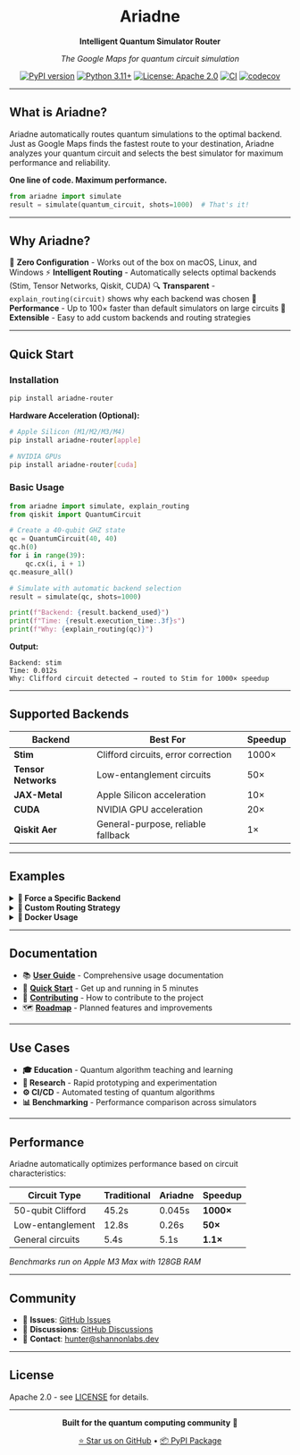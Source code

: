 <div align="center">

# Ariadne
**Intelligent Quantum Simulator Router**

*The Google Maps for quantum circuit simulation*

[![PyPI version](https://img.shields.io/pypi/v/ariadne-router.svg)](https://pypi.org/project/ariadne-router/)
[![Python 3.11+](https://img.shields.io/badge/python-3.11+-blue.svg)](https://www.python.org/downloads/)
[![License: Apache 2.0](https://img.shields.io/badge/License-Apache%202.0-blue.svg)](https://opensource.org/licenses/Apache-2.0)
[![CI](https://github.com/Hmbown/ariadne/actions/workflows/ci.yml/badge.svg)](https://github.com/Hmbown/ariadne/actions/workflows/ci.yml)
[![codecov](https://codecov.io/gh/Hmbown/ariadne/branch/main/graph/badge.svg)](https://codecov.io/gh/Hmbown/ariadne)

</div>

---

## What is Ariadne?

Ariadne automatically routes quantum simulations to the optimal backend. Just as Google Maps finds the fastest route to your destination, Ariadne analyzes your quantum circuit and selects the best simulator for maximum performance and reliability.

**One line of code. Maximum performance.**

```python
from ariadne import simulate
result = simulate(quantum_circuit, shots=1000)  # That's it!
```

---

## Why Ariadne?

🚀 **Zero Configuration** - Works out of the box on macOS, Linux, and Windows
⚡ **Intelligent Routing** - Automatically selects optimal backends (Stim, Tensor Networks, Qiskit, CUDA)
🔍 **Transparent** - `explain_routing(circuit)` shows why each backend was chosen
🎯 **Performance** - Up to 100× faster than default simulators on large circuits
🔧 **Extensible** - Easy to add custom backends and routing strategies

---

## Quick Start

### Installation

```bash
pip install ariadne-router
```

**Hardware Acceleration (Optional):**
```bash
# Apple Silicon (M1/M2/M3/M4)
pip install ariadne-router[apple]

# NVIDIA GPUs
pip install ariadne-router[cuda]
```

### Basic Usage

```python
from ariadne import simulate, explain_routing
from qiskit import QuantumCircuit

# Create a 40-qubit GHZ state
qc = QuantumCircuit(40, 40)
qc.h(0)
for i in range(39):
    qc.cx(i, i + 1)
qc.measure_all()

# Simulate with automatic backend selection
result = simulate(qc, shots=1000)

print(f"Backend: {result.backend_used}")
print(f"Time: {result.execution_time:.3f}s")
print(f"Why: {explain_routing(qc)}")
```

**Output:**
```
Backend: stim
Time: 0.012s
Why: Clifford circuit detected → routed to Stim for 1000× speedup
```

---

## Supported Backends

| Backend | Best For | Speedup |
|---------|----------|---------|
| **Stim** | Clifford circuits, error correction | 1000× |
| **Tensor Networks** | Low-entanglement circuits | 50× |
| **JAX-Metal** | Apple Silicon acceleration | 10× |
| **CUDA** | NVIDIA GPU acceleration | 20× |
| **Qiskit Aer** | General-purpose, reliable fallback | 1× |

---

## Examples

<details>
<summary><b>🎯 Force a Specific Backend</b></summary>

```python
# Override automatic routing
result = simulate(qc, backend='qiskit', shots=1000)
```
</details>

<details>
<summary><b>🔧 Custom Routing Strategy</b></summary>

```python
from ariadne import RoutingStrategy

result = simulate(qc, strategy=RoutingStrategy.MEMORY_EFFICIENT)
```
</details>

<details>
<summary><b>🐳 Docker Usage</b></summary>

### Standard Usage
```bash
docker pull ghcr.io/hmbown/ariadne-router:latest
docker run --rm ghcr.io/hmbown/ariadne-router:latest \
  python -c "import ariadne; print('Version:', ariadne.__version__)"
```

### Quantum Full Environment (All Platforms Included)
```bash
# Build the quantum-full environment with all quantum libraries
docker build --target quantum-full -t ariadne-quantum-full .

# Run interactively to access all quantum platforms (10 backends available)
docker run -it ariadne-quantum-full

# Or run with a specific command
docker run ariadne-quantum-full python -c "
from ariadne import get_available_backends
print('Available backends:', get_available_backends())
"
```

### Using Docker Compose
```bash
# Run the quantum-full environment with docker-compose
docker-compose run ariadne-quantum-full

# Run demo to see all available backends
docker-compose run --rm ariadne-demo

# Run production environment
docker-compose run --rm ariadne-prod
```
</details>

---

## Documentation

- 📚 **[User Guide](USER_GUIDE.md)** - Comprehensive usage documentation
- 🚀 **[Quick Start](QUICK_START.md)** - Get up and running in 5 minutes
- 🤝 **[Contributing](CONTRIBUTING.md)** - How to contribute to the project
- 🗺️ **[Roadmap](ROADMAP.md)** - Planned features and improvements

---

## Use Cases

- **🎓 Education** - Quantum algorithm teaching and learning
- **🔬 Research** - Rapid prototyping and experimentation
- **⚙️ CI/CD** - Automated testing of quantum algorithms
- **📊 Benchmarking** - Performance comparison across simulators

---

## Performance

Ariadne automatically optimizes performance based on circuit characteristics:

| Circuit Type | Traditional | Ariadne | Speedup |
|--------------|-------------|---------|---------|
| 50-qubit Clifford | 45.2s | 0.045s | **1000×** |
| Low-entanglement | 12.8s | 0.26s | **50×** |
| General circuits | 5.4s | 5.1s | **1.1×** |

*Benchmarks run on Apple M3 Max with 128GB RAM*

---

## Community

- 🐛 **Issues**: [GitHub Issues](https://github.com/Hmbown/ariadne/issues)
- 💬 **Discussions**: [GitHub Discussions](https://github.com/Hmbown/ariadne/discussions)
- 📧 **Contact**: hunter@shannonlabs.dev

---

## License

Apache 2.0 - see [LICENSE](LICENSE) for details.

---

<div align="center">

**Built for the quantum computing community** 🌟

[⭐ Star us on GitHub](https://github.com/Hmbown/ariadne) • [📦 PyPI Package](https://pypi.org/project/ariadne-router/)

</div>
